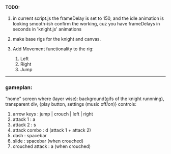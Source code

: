 #### TODO:

1. in current  script.js the frameDelay is set to 150, and the idle animation is looking smooth-ish
confirm the working, cuz you have frameDelays in seconds in 'knight.js' animations

2. make base rigs for the knight and canvas.

3. Add Movement functionality to the rig:
    1. Left 
    2. Right
    3. Jump


---

### gameplan:

"home" screen where (layer wise):  background(gifs of the knight runnning), transparent div,  {play button, settings (music off/on)}
controls:
1. arrow keys : jump | crouch | left | right
2. attack 1 : a
3. attack 2 : s
4. attack combo : d (attack 1 + attack 2)
5. dash : spacebar
6. slide : spacebar (when crouched)
7. crouched attack : a (when crouched)


